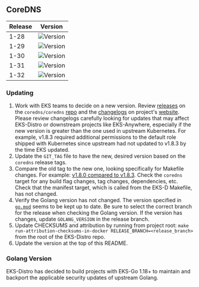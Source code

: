 ## CoreDNS

| Release | Version                                                       |
|---------|---------------------------------------------------------------|
| 1-28    | ![Version](https://img.shields.io/badge/version-v1.10.1-blue)
| 1-29    | ![Version](https://img.shields.io/badge/version-v1.10.1-blue) |
| 1-30    | ![Version](https://img.shields.io/badge/version-v1.10.1-blue) |
| 1-31    | ![Version](https://img.shields.io/badge/version-v1.10.1-blue) |
| 1-32    | ![Version](https://img.shields.io/badge/version-v1.10.1-blue) |

### Updating

1. Work with EKS teams to decide on a new version. Review
   [releases](https://github.com/coredns/coredns/releases) on the
   `coredns/coredns` [repo](https://github.com/coredns/coredns) and the
   [changelogs](https://coredns.io/blog/) on project's
   [website](https://coredns.io/). Please review changelogs carefully looking
   for updates that may affect EKS-Distro or downstream projects like
   EKS-Anywhere, especially if the new version is greater than the one used in
   upstream Kubernetes. For example, v1.8.3 required additional permissions to
   the default role shipped with Kubernetes since upstream had not updated to
   v1.8.3 by the time EKS updated.
2. Update the `GIT_TAG` file to have the new, desired version based on the
   `coredns` release tags.
3. Compare the old tag to the new one, looking specifically for Makefile changes.
   For example:
   [v1.8.0 compared to v1.8.3](https://github.com/coredns/coredns/compare/v1.8.0...v1.8.3).
   Check the `coredns` target for any build flag changes, tag changes,
   dependencies, etc. Check that the manifest target, which is called from the
   EKS-D Makefile, has not changed.
4. Verify the Golang version has not changed. The version specified in
   [`go.mod`](https://github.com/coredns/coredns/blob/master/go.mod) seems to be
   kept up to date. Be sure to select the correct branch for the release when
   checking the Golang version. If the version has changes, update
   `GOLANG_VERSION` in the release branch.
5. Update CHECKSUMS and attribution by running from project root:
   `make run-attribution-checksums-in-docker RELEASE_BRANCH=<release_branch>`
   from the root of the EKS-Distro repo.
6. Update the version at the top of this README.


### Golang Version

EKS-Distro has decided to build projects with EKS-Go 1.18+ to maintain and backport the applicable security updates of upstream Golang.
